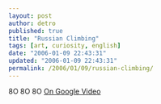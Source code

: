 ```yaml
---
layout: post
author: detro
published: true
title: "Russian Climbing"
tags: [art, curiosity, english]
date: "2006-01-09 22:43:31"
updated: "2006-01-09 22:43:31"
permalink: /2006/01/09/russian-climbing/
---
```


 8O 8O 8O
<a href="http://video.google.com/videoplay?docid=515642196227308929">On Google Video</a>
<a href="http://video.google.com/videoplay?docid=515642196227308929"><img src="http://video.google.com/ThumbnailServer?contentid=6769a805f65fddfa&second=165&itag=w160&urlcreated=1136836503&sigh=10Lp5k2sp0w83OydVLkiZdLW2QM" alt="" /></a>
